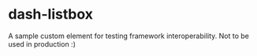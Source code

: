 # dash-listbox

A sample custom element for testing framework interoperability.
Not to be used in production :)
